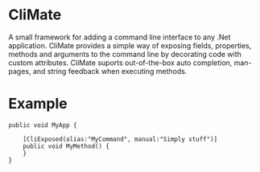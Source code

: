 # CliMate
A small framework for adding a command line interface to any .Net application. CliMate provides a simple way of exposing fields, properties, methods and arguments to the command line by decorating code with custom attributes. 
CliMate suports out-of-the-box auto completion, man-pages, and string feedback when executing methods. 

# Example

	public void MyApp {

		[CliExposed(alias:"MyCommand", manual:"Simply stuff")]
		public void MyMethod() {
		}
	} 

